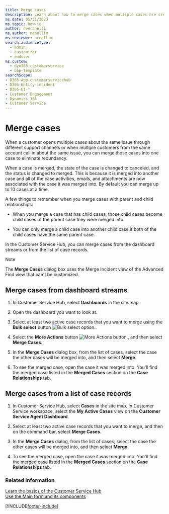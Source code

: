 ```yaml
---
title: Merge cases
description: Learn about how to merge cases when multiple cases are created about same issue in different channels.
ms.date: 05/31/2023
ms.topic: how-to
author: neeranelli
ms.author: nenellim
ms.reviewer: nenellim
search.audienceType: 
  - admin
  - customizer
  - enduser
ms.custom: 
  - dyn365-customerservice
  - bap-template
searchScope:
- D365-App-customerservicehub
- D365-Entity-incident
- D365-UI-*
- Customer Engagement
- Dynamics 365
- Customer Service
---
```


# Merge cases

When a customer opens multiple cases about the same issue through different support channels or when multiple customers from the same account call in about the same issue, you can merge those cases into one case to eliminate redundancy.

When a case is merged, the state of the case is changed to canceled, and the status is changed to merged. This is because it is merged into another case and all of the case activities, emails, and attachments are now associated with the case it was merged into. By default you can merge up to 10 cases at a time.  

A few things to remember when you merge cases with parent and child relationships:  

- When you merge a case that has child cases, those child cases become child cases of the parent case they were merged into.  

- You can only merge a child case into another child case if both of the child cases have the same parent case.  

In the Customer Service Hub, you can merge cases from the dashboard streams or from the list of case records.  

> [!NOTE]
> The **Merge Cases** dialog box uses the Merge Incident view of the Advanced Find view that can't be customized.

## Merge cases from dashboard streams

1. In Customer Service Hub, select **Dashboards** in the site map.

2. Open the dashboard you want to look at.

3. Select at least two active case records that you want to merge using the **Bulk select** button ![Bulk select option.](../media/bulk-select.png "Bulk select option").

4. Select the **More Actions** button ![More Actions button.](../media/v8-1-more-actions--button.png "More Actions button"), and then select **Merge Cases**.  

5. In the **Merge Cases** dialog box, from the list of cases, select the case the other cases will be merged into, and then select **Merge**.  

6. To see the merged case, open the case it was merged into. You'll find the merged case listed in the **Merged Cases** section on the **Case Relationships** tab.  

## Merge cases from a list of case records  

1. In Customer Service Hub, select **Cases** in the site map. In Customer Service workspace, select the **My Active Cases** view on the **Customer Service Agent Dashboard**.

2. Select at least two active case records that you want to merge, and then on the command bar, select **Merge Cases**.

3. In the **Merge Cases** dialog, from the list of cases, select the case the other cases will be merged into, and then select **Merge**.

4. To see the merged case, open the case it was merged into. You'll find the merged case listed in the **Merged Cases** section on the **Case Relationships** tab.

### Related information

[Learn the basics of the Customer Service Hub](../implement/customer-service-hub-user-guide-basics.md)  
[Use the Main form and its components](../../customerengagement/on-premises/customize/use-main-form-and-components.md)  

[!INCLUDE[footer-include](../../includes/footer-banner.md)]
